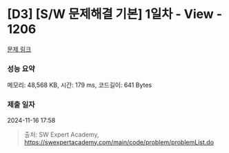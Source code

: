 # [D3] [S/W 문제해결 기본] 1일차 - View - 1206 

[문제 링크](https://swexpertacademy.com/main/code/problem/problemDetail.do?contestProbId=AV134DPqAA8CFAYh) 

### 성능 요약

메모리: 48,568 KB, 시간: 179 ms, 코드길이: 641 Bytes

### 제출 일자

2024-11-16 17:58



> 출처: SW Expert Academy, https://swexpertacademy.com/main/code/problem/problemList.do